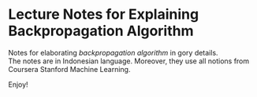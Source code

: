 # Lecture Notes for Explaining Backpropagation Algorithm
Notes for elaborating _backpropagation algorithm_ in gory details.    
The notes are in Indonesian language. Moreover, they use all notions from Coursera Stanford Machine Learning.   
   
Enjoy!
